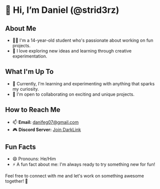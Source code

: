 # 👋 Hi, I’m Daniel (@strid3rz)

## About Me
- 👦🏽 I'm a 14-year-old student who's passionate about working on fun projects.  
- 👀 I love exploring new ideas and learning through creative experimentation.  

## What I'm Up To
- 🌱 Currently, I'm learning and experimenting with anything that sparks my curiosity.  
- 💞️ I'm open to collaborating on exciting and unique projects.  

## How to Reach Me
- 📫 **Email:** [danifeg07@gmail.com](mailto:danifeg07@gmail.com)  
- 🎮 **Discord Server:** [Join DarkLink](https://discord.gg/5pNEbYZu6w)  

## Fun Facts
- 😄 Pronouns: He/Him  
- ⚡ A fun fact about me: I'm always ready to try something new for fun!  

Feel free to connect with me and let's work on something awesome together! 🚀  
